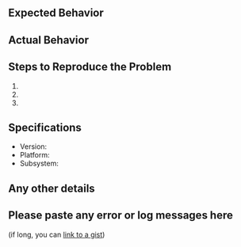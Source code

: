 ## Expected Behavior


## Actual Behavior


## Steps to Reproduce the Problem

  1.
  1.
  1.

## Specifications

  - Version:
  - Platform:
  - Subsystem:

## Any other details


## Please paste any error or log messages here

(if long, you can [link to a gist](https://gist.github.com/))

